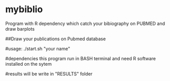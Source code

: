 # mybiblio
Program with R dependency which catch your bibiography on PUBMED and draw barplots

##Draw your publications on Pubmed database

#usage:
./start.sh "your name"

#dependencies
this program run in BASH terminal and need R software installed on the sytem

#results will be write in "RESULTS" folder
